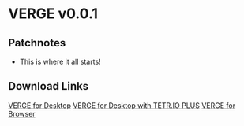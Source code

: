 
# VERGE v0.0.1

## Patchnotes
- This is where it all starts!

## Download Links
[VERGE for Desktop](https://github.com/MrMeCoding/TETR-VERGE/raw/main/v0.0.1/VERGE-Desktop/app.asar)
[VERGE for Desktop with TETR.IO PLUS](https://github.com/MrMeCoding/TETR-VERGE/raw/main/v0.0.1/VERGE-TPLUS-Desktop/app.asar)
[VERGE for Browser](https://github.com/MrMeCoding/TETR-VERGE/raw/main/v0.0.1/VERGE-Browser/app.asar)
